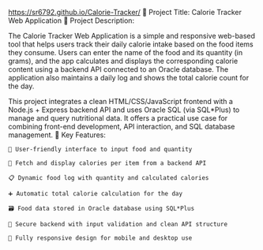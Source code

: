 https://sr6792.github.io/Calorie-Tracker/
📝 Project Title: Calorie Tracker Web Application
📄 Project Description:

The Calorie Tracker Web Application is a simple and responsive web-based tool that helps users track their daily calorie intake based on the food items they consume. Users can enter the name of the food and its quantity (in grams), and the app calculates and displays the corresponding calorie content using a backend API connected to an Oracle database. The application also maintains a daily log and shows the total calorie count for the day.

This project integrates a clean HTML/CSS/JavaScript frontend with a Node.js + Express backend API and uses Oracle SQL (via SQL*Plus) to manage and query nutritional data. It offers a practical use case for combining front-end development, API interaction, and SQL database management.
🎯 Key Features:

    🧍 User-friendly interface to input food and quantity

    🔎 Fetch and display calories per item from a backend API

    📋 Dynamic food log with quantity and calculated calories

    ➕ Automatic total calorie calculation for the day

    🗃️ Food data stored in Oracle database using SQL*Plus

    🔐 Secure backend with input validation and clean API structure

    📱 Fully responsive design for mobile and desktop use
